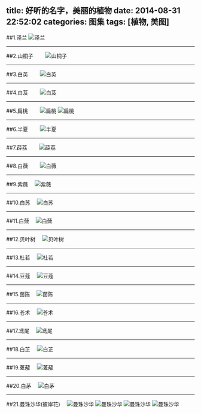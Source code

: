 title: 好听的名字，美丽的植物
date: 2014-08-31 22:52:02
categories: 图集
tags: [植物, 美图]
---
##1.泽兰
![泽兰](http://i1153.photobucket.com/albums/p501/dmxiaoshen/hexo/bk_476c4ec135f93c9c27f4c5904acaeba0_u6GBHF_zps86b90311.jpg)
<!-- more -->

-----------------------------------------------
##2.山桐子　　
![山桐子](http://i1153.photobucket.com/albums/p501/dmxiaoshen/hexo/20130121_145512_400213363_zps9e3909ad.jpg)

-----------------------------------------------
##3.白英　　
![白英](http://i1153.photobucket.com/albums/p501/dmxiaoshen/hexo/20111126145614_rxLRZ_zps2459abcf.jpg)

-----------------------------------------------
##4.白芨　　
![白芨](http://i1153.photobucket.com/albums/p501/dmxiaoshen/hexo/1315271527Om6mL9d0_zpsf226aaa0.jpg)

------------------------------------------------
##5.扁桃　　
![扁桃](http://i1153.photobucket.com/albums/p501/dmxiaoshen/hexo/afbbab33c895d1433d5f2d8b72f082025aaf070e_zpsd9b19598.jpg)
![扁桃](http://i1153.photobucket.com/albums/p501/dmxiaoshen/hexo/66c8c11c8701a18b3ef8dbe79f2f07082838fe21_zpse61614d3.jpg)

----------------------------------------------
##6.半夏　　
![半夏](http://i1153.photobucket.com/albums/p501/dmxiaoshen/hexo/01300000819962130166651233660_zps571c0b04.jpg)

----------------------------------------------
##7.薜荔　　
![薜荔](http://i1153.photobucket.com/albums/p501/dmxiaoshen/hexo/f7426d8d6ad61624b21bba7d_zps42e6107b.jpg)

----------------------------------------------
##8.白薇　　
![白薇](http://i1153.photobucket.com/albums/p501/dmxiaoshen/hexo/26914144038_zps7590d013.jpg)

----------------------------------------------
##9.紫薇　
![紫薇](http://i1153.photobucket.com/albums/p501/dmxiaoshen/hexo/d058ccbf6c81800adbef54e0b03533fa838b47d2_zpsa592723d.jpg)

----------------------------------------------
##10.白苏　
![白苏](http://i1153.photobucket.com/albums/p501/dmxiaoshen/hexo/6f3abdfc1e178a821e99b608f703738da877e88b_zpsf7e29d38.jpg)

----------------------------------------------
##11.白蔹　
![白蔹](http://i1153.photobucket.com/albums/p501/dmxiaoshen/hexo/d31b0ef41bd5ad6e4aa36e1b81cb39dbb7fd3cec_zps515ca252.jpg)

----------------------------------------------
##12.贝叶树　
![贝叶树](http://i1153.photobucket.com/albums/p501/dmxiaoshen/hexo/20120810180618_185_zps245fe2f9.jpg)

----------------------------------------------
##13.杜若　
![杜若](http://i1153.photobucket.com/albums/p501/dmxiaoshen/hexo/u15602279232356625447ampfm23ampgp0_zps532bad25.jpg)

----------------------------------------------
##14.豆蔻　
![豆蔻](http://i1153.photobucket.com/albums/p501/dmxiaoshen/hexo/20110409070141218_3105_zps917fc5fa.jpg)

----------------------------------------------
##15.茵陈　
![茵陈](http://i1153.photobucket.com/albums/p501/dmxiaoshen/hexo/e3e869d5ad6eddc4f740535238dbb6fd53663395_zps9f15de65.jpg)

----------------------------------------------
##16.苍术　
![苍术](http://i1153.photobucket.com/albums/p501/dmxiaoshen/hexo/14058674_zpsaeccfe62.jpg)

----------------------------------------------
##17.鸢尾　
![鸢尾](http://i1153.photobucket.com/albums/p501/dmxiaoshen/hexo/200000033870126933764226858_950_zps8115e1be.jpg)


----------------------------------------------
##18.白芷　
![白芷](http://i1153.photobucket.com/albums/p501/dmxiaoshen/hexo/1349484878ZkMVomm3_zpse98f1dba.jpg)

----------------------------------------------
##19.萆薢　
![萆薢](http://i1153.photobucket.com/albums/p501/dmxiaoshen/hexo/7333750828381f3056544401a8014c086f06f0e3_zpsf9590d9e.jpg)

----------------------------------------------
##20.白茅　
![白茅](http://i1153.photobucket.com/albums/p501/dmxiaoshen/hexo/webfixed_4aa9b59f-6d6a-4c95-ba8e-ec06e9c6a41b_zpsd1d4df51.jpg)

----------------------------------------------
##21.曼珠沙华(彼岸花)　
![曼珠沙华](http://i1153.photobucket.com/albums/p501/dmxiaoshen/hexo/1118832266d6122e28o_zpsb5de6e06.jpg)
![曼珠沙华](http://i1153.photobucket.com/albums/p501/dmxiaoshen/hexo/20090610190701-400397285_zps718a1c30.jpg)
![曼珠沙华](http://i1153.photobucket.com/albums/p501/dmxiaoshen/hexo/20120519220752_dFP8y_zpsa9cc1002.jpeg)
![曼珠沙华](http://i1153.photobucket.com/albums/p501/dmxiaoshen/hexo/20120422105507_L5Fwm_zps61868c46.jpeg)
